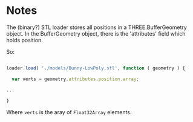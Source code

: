 Notes
=====

The (binary?) STL loader stores all positions in a THREE.BufferGeometry object.
In the BufferGeometry object, there is the 'attributes' field which holds position.

So:

```javascript

loader.load( './models/Bunny-LowPoly.stl', function ( geometry ) {

  var verts = geometry.attributes.position.array;

...

}
```

Where `verts` is the aray of `Float32Array` elements.


